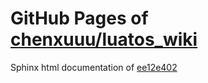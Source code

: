 GitHub Pages of [chenxuuu/luatos_wiki](https://github.com/chenxuuu/luatos_wiki.git)
===
Sphinx html documentation of [ee12e402](https://github.com/chenxuuu/luatos_wiki/tree/ee12e402792b8f09addef770f4dfe32777052399)

